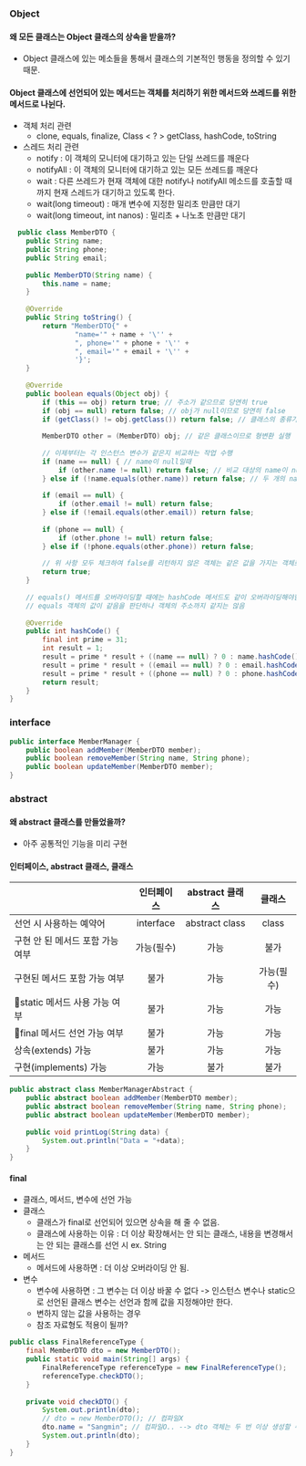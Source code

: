 ### Object
#### 왜 모든 클래스는 Object 클래스의 상속을 받을까?
- Object 클래스에 있는 메소들을 통해서 클래스의 기본적인 행동을 정의할 수 있기 때문.
#### Object 클래스에 선언되어 있는 메서드는 객체를 처리하기 위한 메서드와 쓰레드를 위한 메서드로 나뉜다.
- 객체 처리 관련 
	- clone, equals, finalize, Class < ? > getClass, hashCode, toString
- 스레드 처리 관련
	- notify : 이 객체의 모니터에 대기하고 있는 단일 쓰레드를 깨운다
	- notifyAll : 이 객체의 모니터에 대기하고 있는 모든 쓰레드를 깨운다
	- wait : 다른 쓰레드가 현재 객체에 대한 notify나 notifyAll 메소드를 호출할 때까지 현재 스레드가 대기하고 있도록 한다.
	- wait(long timeout) : 매개 변수에 지정한 밀리초 만큼만 대기
	- wait(long timeout, int nanos) : 밀리초 + 나노초 만큼만 대기
```java
  public class MemberDTO {  
    public String name;  
    public String phone;  
    public String email;  
  
    public MemberDTO(String name) {  
        this.name = name;  
    }  
  
    @Override  
    public String toString() {  
        return "MemberDTO{" +  
                "name='" + name + '\'' +  
                ", phone='" + phone + '\'' +  
                ", email='" + email + '\'' +  
                '}';  
    }  
  
    @Override  
    public boolean equals(Object obj) {  
        if (this == obj) return true; // 주소가 같으므로 당연히 true  
        if (obj == null) return false; // obj가 null이므로 당연히 false  
        if (getClass() != obj.getClass()) return false; // 클래스의 종류가 다르므로 false  
  
        MemberDTO other = (MemberDTO) obj; // 같은 클래스이므로 형변환 실행  
  
        // 이제부터는 각 인스턴스 변수가 같은지 비교하는 작업 수행  
        if (name == null) { // name이 null일때  
            if (other.name != null) return false; // 비교 대상의 name이 null 아니면 false  
        } else if (!name.equals(other.name)) return false; // 두 개의 name 값이 다르면 false  
  
        if (email == null) {  
            if (other.email != null) return false;  
        } else if (!email.equals(other.email)) return false;  
  
        if (phone == null) {  
            if (other.phone != null) return false;  
        } else if (!phone.equals(other.phone)) return false;  
  
        // 위 사항 모두 체크하여 false를 리턴하지 않은 객체는 같은 값을 가지는 객체로 생각해서 true  
        return true;  
    }  
  
    // equals() 메서드를 오버라이딩할 때에는 hashCode 메서드도 같이 오버라이딩해야함  
    // equals 객체의 값이 같음을 판단하나 객체의 주소까지 같지는 않음  
  
    @Override  
    public int hashCode() {  
        final int prime = 31;  
        int result = 1;  
        result = prime * result + ((name == null) ? 0 : name.hashCode());  
        result = prime * result + ((email == null) ? 0 : email.hashCode());  
        result = prime * result + ((phone == null) ? 0 : phone.hashCode());  
        return result;  
    }  
}
```

### interface
```java
public interface MemberManager {  
    public boolean addMember(MemberDTO member);  
    public boolean removeMember(String name, String phone);  
    public boolean updateMember(MemberDTO member);  
}
```


### abstract
#### 왜 abstract 클래스를 만들었을까?
- 아주 공통적인 기능을 미리 구현
#### 인터페이스, abstract 클래스, 클래스
|                                  | 인터페이스 | abstract 클래스 |   클래스   |
|:-------------------------------- |:----------:|:---------------:|:----------:|
| 선언 시 사용하는 예약어          | interface  | abstract class  |   class    |
| 구현 안 된 메서드 포함 가능 여부 | 가능(필수) |      가능       |    불가    |
| 구현된 메서드 포함 가능 여부     |    불가    |      가능       | 가능(필수) |
| static 메서드 사용 가능 여부    |    불가    |      가능       |    가능    |
| final 메서드 선언 가능 여부     |    불가    |      가능       |    가능    |
| 상속(extends) 가능               |    불가    |      가능       |    가능    |
| 구현(implements) 가능            |    가능    |      불가       |    불가    |

```java
public abstract class MemberManagerAbstract {  
    public abstract boolean addMember(MemberDTO member);  
    public abstract boolean removeMember(String name, String phone);  
    public abstract boolean updateMember(MemberDTO member);  
  
    public void printLog(String data) {  
        System.out.println("Data = "+data);  
    }  
}
```

#### final
- 클래스, 메서드, 변수에 선언 가능
- 클래스
	- 클래스가 final로 선언되어 있으면 상속을 해 줄 수 없음.
	- 클래스에 사용하는 이유 : 더 이상 확장해서는 안 되는 클래스, 내용을 변경해서는 안 되는 클래스를 선언 시 ex. String
- 메서드
	- 메서드에 사용하면 : 더 이상 오버라이딩 안 됨.
- 변수
	- 변수에 사용하면 : 그 변수는 더 이상 바꿀 수 없다 -> 인스턴스 변수나 static으로 선언된 클래스 변수는 선언과 함께 값을 지정해야만 한다.
	- 변하지 않는 값을 사용하는 경우
	- 참조 자료형도 적용이 될까?
```java
public class FinalReferenceType {  
    final MemberDTO dto = new MemberDTO();  
    public static void main(String[] args) {  
        FinalReferenceType referenceType = new FinalReferenceType();  
        referenceType.checkDTO();  
    }  
  
    private void checkDTO() {  
        System.out.println(dto);  
        // dto = new MemberDTO(); // 컴파일X  
        dto.name = "Sangmin"; // 컴파일O.. --> dto 객체는 두 번 이상 생성할 수 없음, 객체 안에 있는 객체들은 final로 선언되지 않음  
        System.out.println(dto);  
    }  
}
```